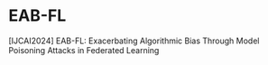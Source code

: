 # EAB-FL
[IJCAI2024] EAB-FL: Exacerbating Algorithmic Bias Through Model Poisoning Attacks in Federated Learning
